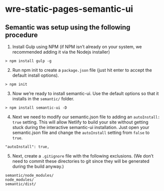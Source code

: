 # wre-static-pages-semantic-ui

## Semantic was setup using the following procedure

1. Install Gulp using NPM (if NPM isn’t already on your system, we recommended adding it via the Nodejs installer)

`> npm install gulp -g`

2. Run npm init to create a `package.json` file (just hit enter to accept the default install options).

`> npm init`

3. Now we’re ready to install semantic-ui. Use the default options so that it installs in the `semantic/` folder.

`> npm install semantic-ui -D`

4. Next we need to modify our semantic.json file to adding an `autoInstall: true` setting. This will allow Netlify to build your site without getting stuck during the interactive semantic-ui installation. Just open your semantic.json file and change the `autoInstall` setting from `false` to `true`.

`"autoInstall": true,`

5. Next, create a `.gitignore` file with the following exclusions. (We don’t need to commit these directories to git since they will be generated during the build anyway.)

```
semantic/node_modules/
node_modules/
semantic/dist/
````

